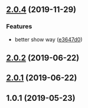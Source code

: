 ## [2.0.4](https://github.com/damingerdai/ngx-mat-intl-tel-input/compare/2.0.2...2.0.4) (2019-11-29)


### Features

* better show way ([e3647d0](https://github.com/damingerdai/ngx-mat-intl-tel-input/commit/e3647d095ae186949f64e5a19489f096c112c248))



## [2.0.2](https://github.com/damingerdai/ngx-mat-intl-tel-input/compare/2.0.1...2.0.2) (2019-06-22)



## [2.0.1](https://github.com/damingerdai/ngx-mat-intl-tel-input/compare/1.0.1...2.0.1) (2019-06-22)



## 1.0.1 (2019-05-23)



